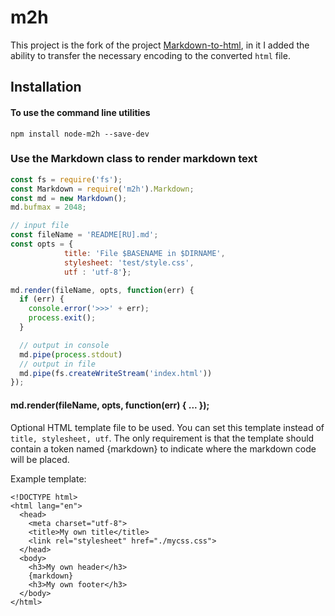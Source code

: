 m2h
================


This project is the fork of the project [Markdown-to-html](https://github.com/cwjohan/markdown-to-html), in it I added the ability to transfer the necessary encoding to the converted `html` file.


## Installation

#### To use the command line utilities

```
npm install node-m2h --save-dev
```


### Use the Markdown class to render markdown text

```js
const fs = require('fs');
const Markdown = require('m2h').Markdown;
const md = new Markdown();
md.bufmax = 2048;

// input file
const fileName = 'README[RU].md';
const opts = {
            title: 'File $BASENAME in $DIRNAME',
            stylesheet: 'test/style.css',
            utf : 'utf-8'};

md.render(fileName, opts, function(err) {
  if (err) {
    console.error('>>>' + err);
    process.exit();
  }

  // output in console
  md.pipe(process.stdout)
  // output in file
  md.pipe(fs.createWriteStream('index.html'))
});
```

#### md.render(fileName, opts, function(err) { ... });

Optional HTML template file to be used. You can set this template instead of `title, stylesheet, utf`. The only requirement is that the template should contain a token named {markdown} to indicate where the markdown code will be placed.

Example template:
```
<!DOCTYPE html>
<html lang="en">
  <head>
    <meta charset="utf-8">
    <title>My own title</title>
    <link rel="stylesheet" href="./mycss.css">
  </head>
  <body>
    <h3>My own header</h3>
    {markdown}
    <h3>My own footer</h3>
  </body>
</html>
```

